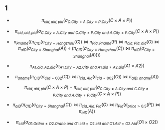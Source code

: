 ## 1

- $$
  \pi_{cid,aid,pid}(σ_{C.City=A.City=P.City}(C×A×P))
  $$

- $$
  \pi_{cid,aid,pid}(σ_{C.City≠A.City\ and\ C.City≠P.City\ and\ A.City≠P.City}(C×A×P))
  $$

  

- $$
  \pi_{Pname}((\pi_{CID}(σ_{City=Hangzhou}(C))\bowtie\pi_{Pid,Pname}(P)\bowtie\pi_{cid,Pid,aid}(O)\bowtie\pi_{aID}(σ_{City=Shanghai}(A))÷(\pi_{CID}(σ_{City=Hangzhou}(C))\bowtie\pi_{aID}(σ_{City=Shanghai}(A))))
  $$

  

- $$
  \pi_{A1.aid,A2.aid}(σ_{A1.City=A2.City\ and\ A1.aid≠A2.aid}(A1×A2))
  $$

  

- $$
  \pi_{aname}(\pi_{CID}(σ_{CId=002}(C))\bowtie\pi_{cid,Aid}(σ_{cid=002}(O))\bowtie\pi_{aID,aname}(A))
  $$

  

- $$
  \pi_{cid,aid,pid}(C×A×P) - \pi_{cid,aid,pid}(σ_{C.City≠A.City\ and\ C.City≠P.City\ and\ A.City≠P.City}(C×A×P))
  $$

  

- $$
  \pi_{aID}(\pi_{CID}(σ_{City=Shanghai}(C))\bowtie\pi_{cid,Aid,Pid}(O)\bowtie\pi_{Pid}(σ_{price > 0.5}(P))\bowtie\pi_{aID}(A))
  $$

  

- $$
  \pi_{cid}(σ_{O1.Ordno≠O2.Ordno\ and\ O1.cid=O2.cid\ and\ O1.Aid=O2.Aid}(O1×O2))
  $$

  

